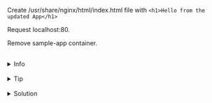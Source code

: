 
Create /usr/share/nginx/html/index.html file with `<h1>Hello from the updated App</h1>`

Request localhost:80.

Remove sample-app container.

<br>
<details><summary>Info</summary>
<br>

```plain
Bind mount is not populated by data from container - https://docs.docker.com/storage/bind-mounts/#mount-into-a-non-empty-directory-on-the-container.

```

</details>

<br>
<details><summary>Tip</summary>
<br>

```plain
Use echo and > to create file.
```

</details>


<br>
<details><summary>Solution</summary>
<br>

<br>

Create index.html file:

<br>

```plain
docker exec sample-app sh -c "echo '<h1>Hello from the updated App</h1>' > /usr/share/nginx/html/index.html"
```{{exec}}

<br>

Request localhost:80:

<br>

```plain
curl localhost:80
```{{exec}}

<br>

Remove the `sample-app` container:

<br>

```plain
docker rm -f sample-app
Or
docker stop sample app && docker rm sample-app
```{{copy}}